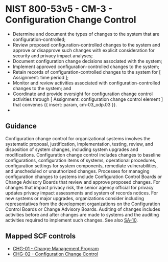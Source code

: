 # NIST 800-53v5 - CM-3 - Configuration Change Control
- Determine and document the types of changes to the system that are configuration-controlled;
- Review proposed configuration-controlled changes to the system and approve or disapprove such changes with explicit consideration for security and privacy impact analyses;
- Document configuration change decisions associated with the system;
- Implement approved configuration-controlled changes to the system;
- Retain records of configuration-controlled changes to the system for \[ Assignment: time period \];
- Monitor and review activities associated with configuration-controlled changes to the system; and
- Coordinate and provide oversight for configuration change control activities through \[ Assignment: configuration change control element \] that convenes {{ insert: param, cm-03_odp.03 }}.
-
## Guidance
Configuration change control for organizational systems involves the systematic proposal, justification, implementation, testing, review, and disposition of system changes, including system upgrades and modifications. Configuration change control includes changes to baseline configurations, configuration items of systems, operational procedures, configuration settings for system components, remediate vulnerabilities, and unscheduled or unauthorized changes. Processes for managing configuration changes to systems include Configuration Control Boards or Change Advisory Boards that review and approve proposed changes. For changes that impact privacy risk, the senior agency official for privacy updates privacy impact assessments and system of records notices. For new systems or major upgrades, organizations consider including representatives from the development organizations on the Configuration Control Boards or Change Advisory Boards. Auditing of changes includes activities before and after changes are made to systems and the auditing activities required to implement such changes. See also [SA-10](#sa-10).
## Mapped SCF controls
- [CHG-01 - Change Management Program](../scf/chg-01-changemanagementprogram.md)
- [CHG-02 - Configuration Change Control](../scf/chg-02-configurationchangecontrol.md)